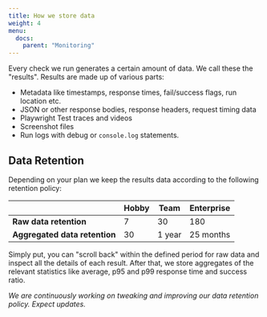 ```yaml
---
title: How we store data
weight: 4
menu:
  docs:
    parent: "Monitoring"
---
```


Every check we run generates a certain amount of data. We call these the "results". Results are made up of various parts:

- Metadata like timestamps, response times, fail/success flags, run location etc.
- JSON or other response bodies, response headers, request timing data
- Playwright Test traces and videos
- Screenshot files
- Run logs with debug or `console.log` statements.

## Data Retention

Depending on your plan we keep the results data according to the following retention policy:

|                               | Hobby            | Team             | Enterprise       |
|-------------------------------|------------------|------------------|------------------|
| **Raw data retention**        | 7                | 30               | 180              |
| **Aggregated data retention** | 30               | 1 year           | 25 months        |


Simply put, you can "scroll back" within the defined period for raw data and inspect all the details of each result. After that, we store aggregates
of the relevant statistics like average, p95 and p99 response time and success ratio.

*We are continuously working on tweaking and improving our data retention policy. Expect updates.*
